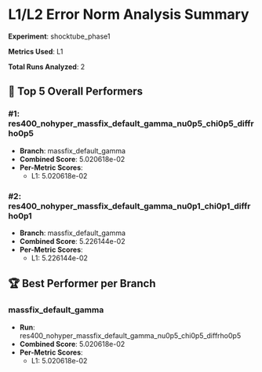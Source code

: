 # L1/L2 Error Norm Analysis Summary

**Experiment**: shocktube_phase1

**Metrics Used**: L1

**Total Runs Analyzed**: 2

## 🥇 Top 5 Overall Performers

### #1: res400_nohyper_massfix_default_gamma_nu0p5_chi0p5_diffrho0p5
- **Branch**: massfix_default_gamma
- **Combined Score**: 5.020618e-02
- **Per-Metric Scores**:
  - L1: 5.020618e-02

### #2: res400_nohyper_massfix_default_gamma_nu0p1_chi0p1_diffrho0p1
- **Branch**: massfix_default_gamma
- **Combined Score**: 5.226144e-02
- **Per-Metric Scores**:
  - L1: 5.226144e-02

## 🏆 Best Performer per Branch

### massfix_default_gamma
- **Run**: res400_nohyper_massfix_default_gamma_nu0p5_chi0p5_diffrho0p5
- **Combined Score**: 5.020618e-02
- **Per-Metric Scores**:
  - L1: 5.020618e-02

